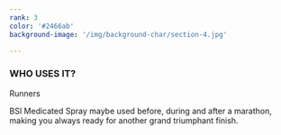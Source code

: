 ```yaml
---
rank: 3
color: '#2466ab'
background-image: '/img/background-char/section-4.jpg'

---
```


<h3>WHO USES IT?</h3>
<span>Runners</span>
<p>BSI Medicated Spray maybe used before, during and after a marathon, making you always ready for another grand triumphant finish.</p>
